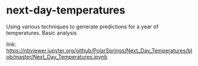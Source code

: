# next-day-temperatures
Using various techniques to generate predictions for a year of temperatures. Basic analysis








link: https://nbviewer.jupyter.org/github/PolarSprings/Next_Day_Temperatures/blob/master/Next_Day_Temperatures.ipynb
